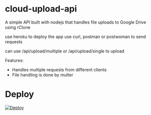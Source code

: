 # cloud-upload-api
A simple API built with nodejs that handles file uploads to Google Drive using rClone

use heroku to deploy the app
use curl, postman or postwoman to send requests

can use /api/upload/multiple or /api/upload/single to upload 

Features:
- Handles multiple requests from different clients
- File handling is done by multer

# Deploy
[![Deploy](https://www.herokucdn.com/deploy/button.svg)](https://heroku.com/deploy)
